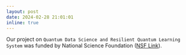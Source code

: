 ```yaml
---
layout: post
date: 2024-02-28 21:01:01
inline: true
---
```


Our project on `Quantum Data Science and Resilient Quantum Learning System` was funded by National Science Foundation ([NSF Link](https://www.nsf.gov/awardsearch/showAward?AWD_ID=2343535&HistoricalAwards=false)). 
